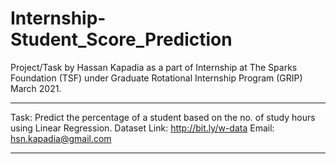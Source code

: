 # Internship-Student_Score_Prediction
Project/Task by Hassan Kapadia as a part of Internship at The Sparks Foundation (TSF) under Graduate Rotational Internship Program (GRIP) March 2021.

***
Task: Predict the percentage of a student based on the no. of study hours using Linear Regression.
Dataset Link: http://bit.ly/w-data
Email: hsn.kapadia@gmail.com
***
